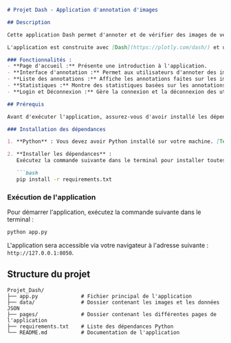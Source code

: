 ```md
# Projet Dash - Application d'annotation d'images

## Description

Cette application Dash permet d'annoter et de vérifier des images de véhicules. Elle propose une interface utilisateur simple pour naviguer entre différentes pages : accueil, interface d'annotation, vérification, statistiques, et plus encore.

L'application est construite avec [Dash](https://plotly.com/dash/) et utilise [Dash Bootstrap Components](https://dash-bootstrap-components.opensource.faculty.ai/) pour le style et la mise en page.

### Fonctionnalités :
- **Page d'accueil :** Présente une introduction à l'application.
- **Interface d'annotation :** Permet aux utilisateurs d'annoter des images.
- **Liste des annotations :** Affiche les annotations faites sur les images.
- **Statistiques :** Montre des statistiques basées sur les annotations.
- **Login et Déconnexion :** Gère la connexion et la déconnexion des utilisateurs.

## Prérequis

Avant d'exécuter l'application, assurez-vous d'avoir installé les dépendances requises.

### Installation des dépendances

1. **Python** : Vous devez avoir Python installé sur votre machine. [Télécharger Python](https://www.python.org/downloads/).

2. **Installer les dépendances** :
   Exécutez la commande suivante dans le terminal pour installer toutes les bibliothèques Python nécessaires :

   ```bash
   pip install -r requirements.txt
   ```

### Exécution de l'application

Pour démarrer l'application, exécutez la commande suivante dans le terminal :

```bash
python app.py
```

L'application sera accessible via votre navigateur à l'adresse suivante : `http://127.0.0.1:8050`.

## Structure du projet

```
Projet_Dash/
├── app.py              # Fichier principal de l'application
├── data/               # Dossier contenant les images et les données JSON
├── pages/              # Dossier contenant les différentes pages de l'application
├── requirements.txt    # Liste des dépendances Python
└── README.md           # Documentation de l'application
```
